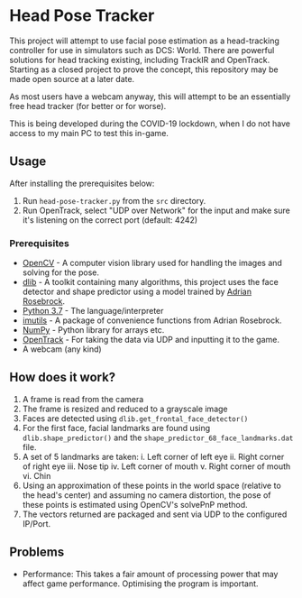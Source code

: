 # Head Pose Tracker

This project will attempt to use facial pose estimation as a head-tracking controller for use in simulators such as DCS: World. There are powerful solutions for head tracking existing, including TrackIR and OpenTrack. Starting as a closed project to prove the concept, this repository may be made open source at a later date.

As most users have a webcam anyway, this will attempt to be an essentially free head tracker (for better or for worse).

This is being developed during the COVID-19 lockdown, when I do not have access to my main PC to test this in-game.

## Usage

After installing the prerequisites below:
1. Run `head-pose-tracker.py` from the `src` directory.
2. Run OpenTrack, select "UDP over Network" for the input and make sure it's listening on the correct port (default: 4242)

### Prerequisites

- [OpenCV](opencv.org) - A computer vision library used for handling the images and solving for the pose.
- [dlib](dlib.net) - A toolkit containing many algorithms, this project uses the face detector and shape predictor using a model trained by [Adrian Rosebrock](https://www.pyimagesearch.com/2017/04/17/real-time-facial-landmark-detection-opencv-python-dlib/).
- [Python 3.7](www.python.org) - The language/interpreter
- [imutils](https://www.pyimagesearch.com/2015/02/02/just-open-sourced-personal-imutils-package-series-opencv-convenience-functions/) - A package of convenience functions from Adrian Rosebrock.
- [NumPy](https://numpy.org/) - Python library for arrays etc.
- [OpenTrack](https://github.com/opentrack/opentrack) - For taking the data via UDP and inputting it to the game.
- A webcam (any kind)

## How does it work?
1. A frame is read from the camera
2. The frame is resized and reduced to a grayscale image
3. Faces are detected using `dlib.get_frontal_face_detector()`
4. For the first face, facial landmarks are found using `dlib.shape_predictor()` and the `shape_predictor_68_face_landmarks.dat` file.
5. A set of 5 landmarks are taken:
  i. Left corner of left eye
  ii. Right corner of right eye
  iii. Nose tip
  iv. Left corner of mouth
  v. Right corner of mouth
  vi. Chin
6. Using an approximation of these points in the world space (relative to the head's center) and assuming no camera distortion, the pose of these points is estimated using OpenCV's solvePnP method.
7. The vectors returned are packaged and sent via UDP to the configured IP/Port.

## Problems
- Performance: This takes a fair amount of processing power that may affect game performance. Optimising the program is important.